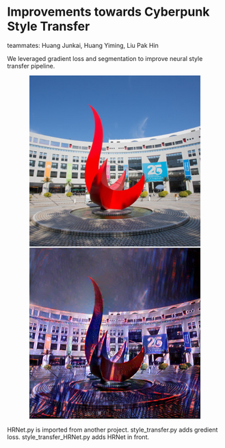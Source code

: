 
# Improvements towards Cyberpunk Style Transfer

teammates: Huang Junkai, Huang Yiming, Liu Pak Hin

We leveraged gradient loss and segmentation to improve neural style transfer pipeline.

<p align="center" width="75%">
  <img src="./images/HKUST.jpg" width=400>  <img src="./images/HKUST_stylized.png" width="400">
</p>


HRNet.py is imported from another project.
style_transfer.py adds gredient loss.
style_transfer_HRNet.py adds HRNet in front.